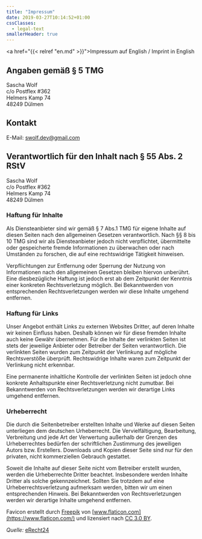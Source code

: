 ```yaml
---
title: "Impressum"
date: 2019-03-27T10:14:52+01:00
cssClasses:
  - legal-text
smallerHeader: true
---
```


<a href="{{< relref "en.md" >}}">Impressum auf English / Imprint in English</a>

<h2>Angaben gem&auml;&szlig; &sect; 5 TMG</h2>
<p>Sascha Wolf<br />
c/o Postflex #362<br />
Helmers Kamp 74<br />
48249 D&uuml;lmen</p>

<h2>Kontakt</h2>
E-Mail: <a href="mailto:swolf.dev@gmail.com">swolf.dev@gmail.com</a>

<h2>Verantwortlich f&uuml;r den Inhalt nach &sect; 55 Abs. 2 RStV</h2>
<p>Sascha Wolf<br />
c/o Postflex #362<br />
Helmers Kamp 74<br />
48249 D&uuml;lmen</p>

<h3>Haftung f&uuml;r Inhalte</h3> <p>Als Diensteanbieter sind wir gem&auml;&szlig; &sect; 7 Abs.1 TMG f&uuml;r eigene Inhalte auf diesen Seiten nach den allgemeinen Gesetzen verantwortlich. Nach &sect;&sect; 8 bis 10 TMG sind wir als Diensteanbieter jedoch nicht verpflichtet, &uuml;bermittelte oder gespeicherte fremde Informationen zu &uuml;berwachen oder nach Umst&auml;nden zu forschen, die auf eine rechtswidrige T&auml;tigkeit hinweisen.</p> <p>Verpflichtungen zur Entfernung oder Sperrung der Nutzung von Informationen nach den allgemeinen Gesetzen bleiben hiervon unber&uuml;hrt. Eine diesbez&uuml;gliche Haftung ist jedoch erst ab dem Zeitpunkt der Kenntnis einer konkreten Rechtsverletzung m&ouml;glich. Bei Bekanntwerden von entsprechenden Rechtsverletzungen werden wir diese Inhalte umgehend entfernen.</p> <h3>Haftung f&uuml;r Links</h3> <p>Unser Angebot enth&auml;lt Links zu externen Websites Dritter, auf deren Inhalte wir keinen Einfluss haben. Deshalb k&ouml;nnen wir f&uuml;r diese fremden Inhalte auch keine Gew&auml;hr &uuml;bernehmen. F&uuml;r die Inhalte der verlinkten Seiten ist stets der jeweilige Anbieter oder Betreiber der Seiten verantwortlich. Die verlinkten Seiten wurden zum Zeitpunkt der Verlinkung auf m&ouml;gliche Rechtsverst&ouml;&szlig;e &uuml;berpr&uuml;ft. Rechtswidrige Inhalte waren zum Zeitpunkt der Verlinkung nicht erkennbar.</p> <p>Eine permanente inhaltliche Kontrolle der verlinkten Seiten ist jedoch ohne konkrete Anhaltspunkte einer Rechtsverletzung nicht zumutbar. Bei Bekanntwerden von Rechtsverletzungen werden wir derartige Links umgehend entfernen.</p> <h3>Urheberrecht</h3> <p>Die durch die Seitenbetreiber erstellten Inhalte und Werke auf diesen Seiten unterliegen dem deutschen Urheberrecht. Die Vervielf&auml;ltigung, Bearbeitung, Verbreitung und jede Art der Verwertung au&szlig;erhalb der Grenzen des Urheberrechtes bed&uuml;rfen der schriftlichen Zustimmung des jeweiligen Autors bzw. Erstellers. Downloads und Kopien dieser Seite sind nur f&uuml;r den privaten, nicht kommerziellen Gebrauch gestattet.</p> <p>Soweit die Inhalte auf dieser Seite nicht vom Betreiber erstellt wurden, werden die Urheberrechte Dritter beachtet. Insbesondere werden Inhalte Dritter als solche gekennzeichnet. Sollten Sie trotzdem auf eine Urheberrechtsverletzung aufmerksam werden, bitten wir um einen entsprechenden Hinweis. Bei Bekanntwerden von Rechtsverletzungen werden wir derartige Inhalte umgehend entfernen.</p>

Favicon erstellt durch [Freepik](https://www.freepik.com/) von [www.flaticon.com](https://www.flaticon.com/) und lizensiert nach <a href="http://creativecommons.org/licenses/by/3.0/" 			    title="Creative Commons BY 3.0" target="_blank">CC 3.0 BY</a>.

<p><i>Quelle:</i> <a href="https://www.e-recht24.de">eRecht24</a></p>
